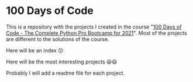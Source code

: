 # 100 Days of Code

This is a repository with the projects I created in the course "[100 Days of Code - The Complete Python Pro Bootcamp for 2021](https://www.udemy.com/course/100-days-of-code/)". Most of the projects are different to the solutions of the course.

Here will be an index 😗

Here will be the most interesting projects 😃😃

Probably I will add a readme file for each project.